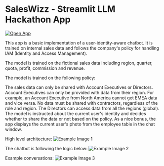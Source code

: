 # SalesWizz - Streamlit LLM Hackathon App

[![Open App](https://static.streamlit.io/badges/streamlit_badge_black_white.svg)](https://saleswizz.streamlit.app/)

This app is a basic implementation of a user-identity-aware chatbot. It is trained on internal sales data and follows the company's policy for handling IAM (Identity and Access Management).

The model is trained on the fictional sales data including region, quarter, quota, profit, commission and revenue.

The model is trained on the following policy:

The sales data can only be shared with Account Executives or Directors.
Account Executives can only be provided with data from their region. For example, an Account Executive from North America cannot get EMEA data and vice versa.
No data must be shared with contractors, regardless of the role and region.
The Directors can access data from all the regions (global).
The model is instructed about the current user's identity and decides whether to share the data or not based on the policy. As a nice bonus, the app displays the current user's photo from the employee table in the chat window.

High level architecture:
![Example Image 1](https://i.postimg.cc/T1wcpLD4/saleswizz-diagram.png)


The chatbot is following the logic below:
![Example Image 2](https://i.postimg.cc/K86N8M3h/model-logic.png)


Example conversations:
![Example Image 3]([https://i.postimg.cc/7ZC0pLhn/sw-example1.png](https://i.postimg.cc/Hn4ffLGs/saleswizz-sample.png))
